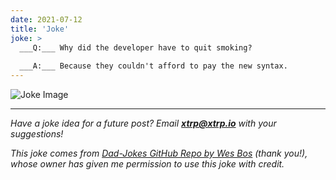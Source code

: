 ```yaml
---
date: 2021-07-12
title: 'Joke'
joke: >
  ___Q:___ Why did the developer have to quit smoking?
  
  ___A:___ Because they couldn't afford to pay the new syntax.
---
```


![Joke Image](https://private.xtrp.io/projects/DailyDeveloperJokes/public_image_server/images/5e1259582acfe.png)

---
*Have a joke idea for a future post? Email **[xtrp@xtrp.io](mailto:xtrp@xtrp.io)** with your suggestions!*

*This joke comes from [Dad-Jokes GitHub Repo by Wes Bos](https://github.com/wesbos/dad-jokes) (thank you!), whose owner has given me permission to use this joke with credit.*

<!-- 
Joke text:
**Q:** Why did the developer have to quit smoking?

**A:** Because they couldn't afford to pay the new syntax.
 -->

